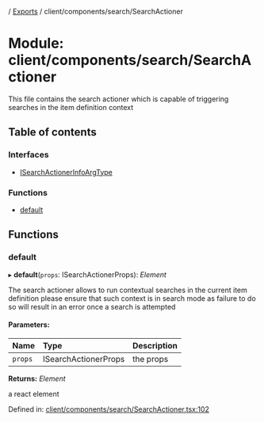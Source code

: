 [](../README.md) / [Exports](../modules.md) / client/components/search/SearchActioner

# Module: client/components/search/SearchActioner

This file contains the search actioner which is capable of triggering searches
in the item definition context

## Table of contents

### Interfaces

- [ISearchActionerInfoArgType](../interfaces/client_components_search_searchactioner.isearchactionerinfoargtype.md)

### Functions

- [default](client_components_search_searchactioner.md#default)

## Functions

### default

▸ **default**(`props`: ISearchActionerProps): *Element*

The search actioner allows to run contextual searches in the current item definition
please ensure that such context is in search mode as failure to do so will result
in an error once a search is attempted

#### Parameters:

Name | Type | Description |
:------ | :------ | :------ |
`props` | ISearchActionerProps | the props   |

**Returns:** *Element*

a react element

Defined in: [client/components/search/SearchActioner.tsx:102](https://github.com/onzag/itemize/blob/11a98dec/client/components/search/SearchActioner.tsx#L102)
